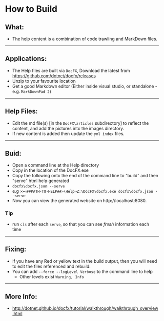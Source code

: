 # How to Build

## What:
- The help content is a combination of code trawling and MarkDown files.
---

## Applications:
- The Help files are built via `DocFX`, Download the latest from https://github.com/dotnet/docfx/releases
- Unzip to your favourite location
- Get a good Markdown editor (Either inside visual studio, or standalone - e.g. `MarkDownPad 2`)
---

## Help Files:
- Edit the md file(s) [in the `DocFX\articles` subdirectory] to reflect the content, and add the pictures into the images directory.
- If new content is added then update the `yml index` files.
---


## Buid:
- Open a command line at the Help directory
- Copy in the location of the DocFX.exe
- Copy the following onto the end of the command line to "build" and then "serve" html help generated
- `docfx\docfx.json --serve`
- e.g `>><##PATH-TO-HELP##>\Help>Z:\DocFX\docfx.exe docfx\docfx.json --serve`
- Now you can view the generated website on http://localhost:8080.
### Tip 
- run `cls` after each `serve`, so that you can see *fresh* information each time
----



## Fixing:
- If you have any Red or yellow text in the build output, then you will need to edit the files referenced and rebuild.
- You can add `--force --logLevel Verbose` to the command line to help
   - Other levels exist `Warning, Info`
---

## More Info:
- http://dotnet.github.io/docfx/tutorial/walkthrough/walkthrough_overview.html